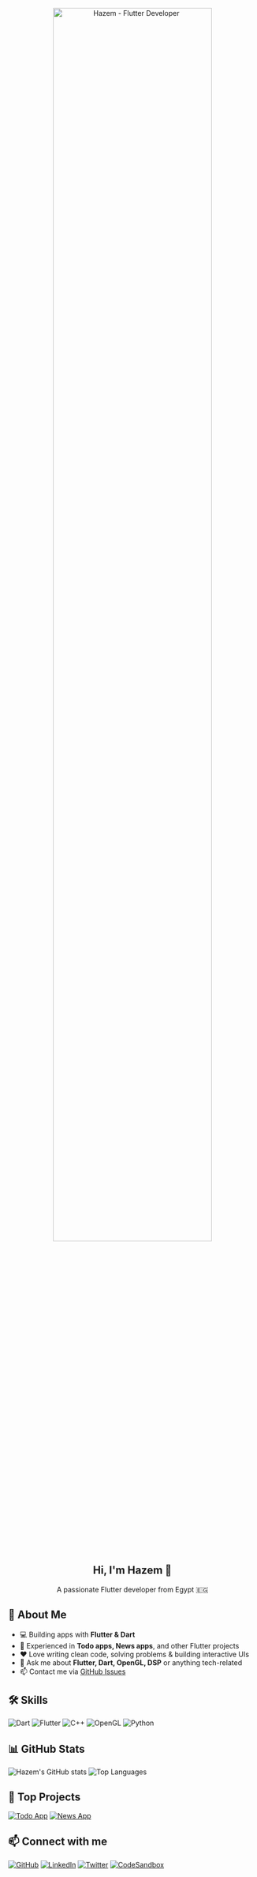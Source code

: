 <p align="center">
  <img width="80%" src="https://raw.githubusercontent.com/hazemmahmoudfathy/Flutter-Repo/main/assets/gh-readme-header.png" alt="Hazem - Flutter Developer">
</p>

<h2 align="center">Hi, I'm Hazem 👋</h2>
<p align="center">A passionate Flutter developer from Egypt 🇪🇬</p>

## 🚀 About Me
- 💻 Building apps with **Flutter & Dart**  
- 📱 Experienced in **Todo apps, News apps**, and other Flutter projects  
- ❤️ Love writing clean code, solving problems & building interactive UIs  
- 💬 Ask me about **Flutter, Dart, OpenGL, DSP** or anything tech-related  
- 📫 Contact me via [GitHub Issues](https://github.com/hazemmahmoudfathy/issues)

## 🛠 Skills
![Dart](https://img.shields.io/badge/Dart-0175C2?style=for-the-badge&logo=dart&logoColor=white)
![Flutter](https://img.shields.io/badge/Flutter-02569B?style=for-the-badge&logo=flutter&logoColor=white)
![C++](https://img.shields.io/badge/C++-00599C?style=for-the-badge&logo=c%2B%2B&logoColor=white)
![OpenGL](https://img.shields.io/badge/OpenGL-5586A4?style=for-the-badge&logo=opengl&logoColor=white)
![Python](https://img.shields.io/badge/Python-3776AB?style=for-the-badge&logo=python&logoColor=white)

## 📊 GitHub Stats
![Hazem's GitHub stats](https://github-readme-stats.vercel.app/api?username=hazemmahmoudf&show_icons=true&theme=radical)
![Top Languages](https://github-readme-stats.vercel.app/api/top-langs/?username=hazemmahmoudf&layout=compact&theme=radical)

## 📂 Top Projects
[![Todo App](https://github-readme-stats.vercel.app/api/pin/?username=hazemmahmoudf&repo=TodoApp-Flutter&theme=radical)](https://github.com/hazemmahmoudf/TodoApp-Flutter)
[![News App](https://github-readme-stats.vercel.app/api/pin/?username=hazemmahmoudf&repo=NewsApp-Flutter&theme=radical)](https://github.com/hazemmahmoudf/NewsApp-Flutter)

## 📫 Connect with me
[![GitHub](https://img.shields.io/badge/GitHub-100000?style=for-the-badge&logo=github&logoColor=white)](https://github.com/hazemmahmoudf)
[![LinkedIn](https://img.shields.io/badge/LinkedIn-0077B5?style=for-the-badge&logo=linkedin&logoColor=white)](https://www.linkedin.com/in/hazem-mahmoud-443ba7363)
[![Twitter](https://img.shields.io/badge/Twitter-1DA1F2?style=for-the-badge&logo=twitter&logoColor=white)](https://twitter.com/your-twitter)
[![CodeSandbox](https://img.shields.io/badge/CodeSandbox-000000?style=for-the-badge&logo=CodeSandbox&logoColor=white)](https://codesandbox.io/u/hazemmahmoudfathy)
